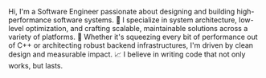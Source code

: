  Hi, I'm a Software Engineer passionate about designing and building high-performance software systems.
🔧 I specialize in system architecture, low-level optimization, and crafting scalable, maintainable solutions across a variety of platforms.
🚀 Whether it's squeezing every bit of performance out of C++ or architecting robust backend infrastructures, I'm driven by clean design and measurable impact.
📈 I believe in writing code that not only works, but lasts.
